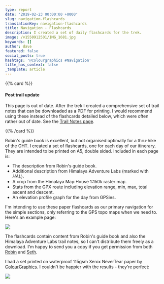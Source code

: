 ```yaml
---
type: report
date: '2019-02-23 00:00:00 +0000'
slug: navigation-flashcards
translationKey: navigation-flashcards
title: Navigation - Flashcards
description: I created a set of daily flashcards for the trek.
image: /v1550912501/IMG_1681.jpg
keywords: []
author: dave
featured: false
social_posts: true
hashtags: '@colourgraphics #Navigation'
title_has_context: false
_template: article
---
```





{{% card %}}

#### Post trail update

This page is out of date. After the trek I created a comprehensive set of trail notes that can be downloaded as a PDF 
for printing. I would recommend using these instead of the flashcards detailed below, which were often rather out of 
date. See the [Trail Notes page](/expeditions/great-himalaya-trail/trail-notes/).

{{% /card %}}

Robin's guide book is excellent, but not organised optimally for a thru-hike of the GHT. I created a set of flashcards, one for each day of our itinerary. They are intended to be printed on A5, double sided. Included in each page is:

* The description from Robin's guide book.
* Additional description from Himalaya Adventure Labs (marked with _HAL_).
* A crop from the Himalaya Map House 1:150k raster map.
* Stats from the GPX route including elevation range, min, max, total ascent and descent.
* An elevation profile graph for the day from GPSies.

I'm intending to use these paper flashcards as our primary navigation for the simple sections, only referring to the GPS topo maps when we need to. Here's an example page:

![](https://res.cloudinary.com/wildernessprime/image/upload/w_1500,dpr_auto/v1550912095/example-999.jpg)

The flashcards contain content from Robin's guide book and also the Himalaya Adventure Labs trail notes, so I can't distribute them freely as a download. I'm happy to send you a copy if you get permission from both [Robin](http://www.greathimalayatrail.com/contactUs.php) and [Seth](https://www.himalayanadventurelabs.com/contact-us/).

I had a set printed on waterproof 115gsm Xerox NeverTear paper by [ColourGraphics](https://www.colourgraphics.com/). I couldn't be happier with the results - they're perfect:

![](https://res.cloudinary.com/wildernessprime/image/upload/w_800,dpr_auto/v1550912501/IMG_1681.jpg)
